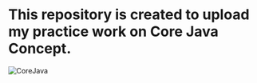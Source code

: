 # This repository is created to upload my practice work on Core Java Concept.  
![CoreJava](https://user-images.githubusercontent.com/53760244/119848344-5f65bf00-bf29-11eb-97db-116dd5652e3a.JPG)
